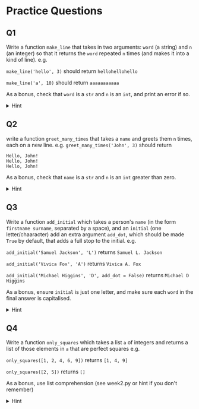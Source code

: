 # Practice Questions

## Q1

Write a function `make_line` that takes in two arguments: `word` (a string) and `n` (an integer)
so that it returns the `word` repeated `n` times (and makes it into a kind of line).
e.g. 

`make_line('hello', 3)` should return `hellohellohello`

`make_line('a', 10)` should return `aaaaaaaaaaa`

As a bonus, check that `word` is a `str` and `n` is an `int`, and print an error if so.

<details>
  <summary>Hint</summary>
  
  Example check for `n`: 
  ```
  if type(n) is str: 
    print('oops, n is string!')
    return
  ```
</details>

## Q2

write a function `greet_many_times` that takes a `name` and greets them `n` times, each on a new line.
e.g. `greet_many_times('John', 3)` should return
```
Hello, John!
Hello, John!
Hello, John!
```
As a bonus, check that `name` is a `str` and `n` is an `int` greater than zero.

<details>
  <summary>Hint</summary>
  
  `['blah']*3` would create `['blah', 'blah', 'blah']`
  and `'\n'.join(['blah', 'blah', 'blah'])` will make the string
  ```
  blah
  blah
  blah
  ```
</details>

## Q3

Write a function `add_initial` which takes a person's `name` (in the form `firstname surname`, separated by a space), and an `initial` (one letter/chaaracter)
add an extra argument `add_dot`, which should be made `True` by default, that adds a full stop to the initial.
e.g. 

`add_initial('Samuel Jackson', 'L')` returns `Samuel L. Jackson`

`add_initial('Vivica Fox', 'A')` returns `Vivica A. Fox`

`add_initial('Michael Higgins', 'D', add_dot = False)` returns `Michael D Higgins`

As a bonus, ensure `initial` is just one letter, and make sure each `word` in the final answer is capitalised.

<details>
  <summary>Hint</summary>
  
  `'A' + '.'` gives `'A.'`

  `'joe bloggs'.split(' ')` would give  `['joe', 'bloggs']`
  
  And if we have `my_list = ['joe', 'bloggs']`
  then `my_list.insert(1, 'A')` updates `my_list` to `['joe', 'a', 'bloggs']` (it inserts `A` at index 1).
</details>

## Q4

Write a function `only_squares` which takes a list `a` of integers and returns a list of those elements in `a` that are perfect squares
e.g. 

`only_squares([1, 2, 4, 6, 9])` returns `[1, 4, 9]`

`only_squares([2, 5])` returns `[]`

As a bonus, use list comprehension (see week2.py or hint if you don't remember)

<details>
  <summary>Hint</summary>
  
  The following classic for loop
  ```
  a = [1, 2, 3]
  res = []
  for i in a:
    res.append(i+1)
  print(res)
  ```

  is the same as using list comprehension (usually much cleaner)

  ```
  print([i+1 for i in a])
  ```
</details>
